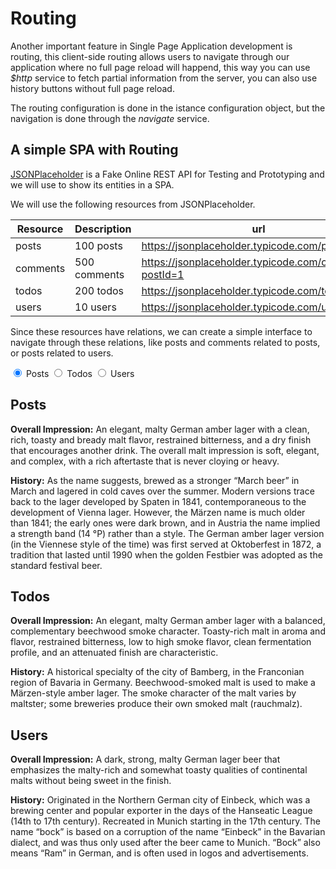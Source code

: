 # Routing

Another important feature in Single Page Application development is routing, this client-side routing allows users to navigate through our application where no full page reload will happend, this way you can use *$http* service to fetch partial information from the server, you can also use history buttons without full page reload.

The routing configuration is done in the istance configuration object, but the navigation is done through the *navigate* service.

## A simple SPA with Routing

[JSONPlaceholder](https://jsonplaceholder.typicode.com/) is a Fake Online REST API for Testing and Prototyping and we will use to show its entities in a SPA.

We will use the following resources from JSONPlaceholder.

| Resource | Description | url |
| ---- | ----------- | ---------------------------- |
| posts | 100 posts | https://jsonplaceholder.typicode.com/posts |
| comments | 500 comments | https://jsonplaceholder.typicode.com/comments?postId=1 |
| todos | 200 todos | https://jsonplaceholder.typicode.com/todos |
| users | 10 users | https://jsonplaceholder.typicode.com/users |

Since these resources have relations, we can create a simple interface to navigate through these relations, like posts and comments related to posts, or posts related to users.

<div class="tabset">
  <!-- Tab 1 -->
  <input type="radio" name="tabset" id="tab1" aria-controls="posts" checked>
  <label for="tab1">Posts</label>
  <!-- Tab 2 -->
  <input type="radio" name="tabset" id="tab2" aria-controls="todos">
  <label for="tab2">Todos</label>
  <!-- Tab 3 -->
  <input type="radio" name="tabset" id="tab3" aria-controls="users">
  <label for="tab3">Users</label>
  
  <div class="tab-panels">
    <section id="posts" class="tab-panel">
      <h2>Posts</h2>
      <p><strong>Overall Impression:</strong> An elegant, malty German amber lager with a clean, rich, toasty and bready malt flavor, restrained bitterness, and a dry finish that encourages another drink. The overall malt impression is soft, elegant, and complex, with a rich aftertaste that is never cloying or heavy.</p>
      <p><strong>History:</strong> As the name suggests, brewed as a stronger “March beer” in March and lagered in cold caves over the summer. Modern versions trace back to the lager developed by Spaten in 1841, contemporaneous to the development of Vienna lager. However, the Märzen name is much older than 1841; the early ones were dark brown, and in Austria the name implied a strength band (14 °P) rather than a style. The German amber lager version (in the Viennese style of the time) was first served at Oktoberfest in 1872, a tradition that lasted until 1990 when the golden Festbier was adopted as the standard festival beer.</p>
    </section>
    <section id="todos" class="tab-panel">
      <h2>Todos</h2>
      <p><strong>Overall Impression:</strong>  An elegant, malty German amber lager with a balanced, complementary beechwood smoke character. Toasty-rich malt in aroma and flavor, restrained bitterness, low to high smoke flavor, clean fermentation profile, and an attenuated finish are characteristic.</p>
      <p><strong>History:</strong> A historical specialty of the city of Bamberg, in the Franconian region of Bavaria in Germany. Beechwood-smoked malt is used to make a Märzen-style amber lager. The smoke character of the malt varies by maltster; some breweries produce their own smoked malt (rauchmalz).</p>
    </section>
    <section id="users" class="tab-panel">
      <h2>Users</h2>
      <p><strong>Overall Impression:</strong> A dark, strong, malty German lager beer that emphasizes the malty-rich and somewhat toasty qualities of continental malts without being sweet in the finish.</p>
      <p><strong>History:</strong> Originated in the Northern German city of Einbeck, which was a brewing center and popular exporter in the days of the Hanseatic League (14th to 17th century). Recreated in Munich starting in the 17th century. The name “bock” is based on a corruption of the name “Einbeck” in the Bavarian dialect, and was thus only used after the beer came to Munich. “Bock” also means “Ram” in German, and is often used in logos and advertisements.</p>
    </section>
  </div>
  
</div>

